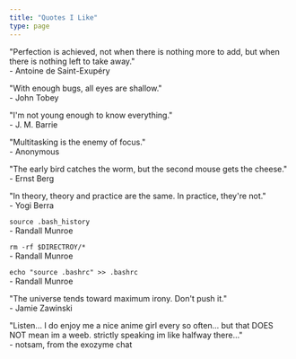 ```yaml
---
title: "Quotes I Like"
type: page
---
```



"Perfection is achieved, not when there is nothing more to add, but when there is nothing left to take away."  
\- Antoine de Saint-Exupéry

"With enough bugs, all eyes are shallow."  
\- John Tobey

"I'm not young enough to know everything."  
\- J. M. Barrie

"Multitasking is the enemy of focus."  
\- Anonymous

"The early bird catches the worm, but the second mouse gets the cheese."  
\- Ernst Berg

"In theory, theory and practice are the same. In practice, they're not."  
\- Yogi Berra

`source .bash_history`  
\- Randall Munroe

`rm -rf $DIRECTROY/*`  
\- Randall Munroe

`echo "source .bashrc" >> .bashrc`  
\- Randall Munroe

"The universe tends toward maximum irony. Don't push it."  
\- Jamie Zawinski

"Listen... I do enjoy me a nice anime girl every so often... but that DOES NOT mean im a weeb. strictly speaking im like halfway there..."  
\- notsam, from the exozyme chat
